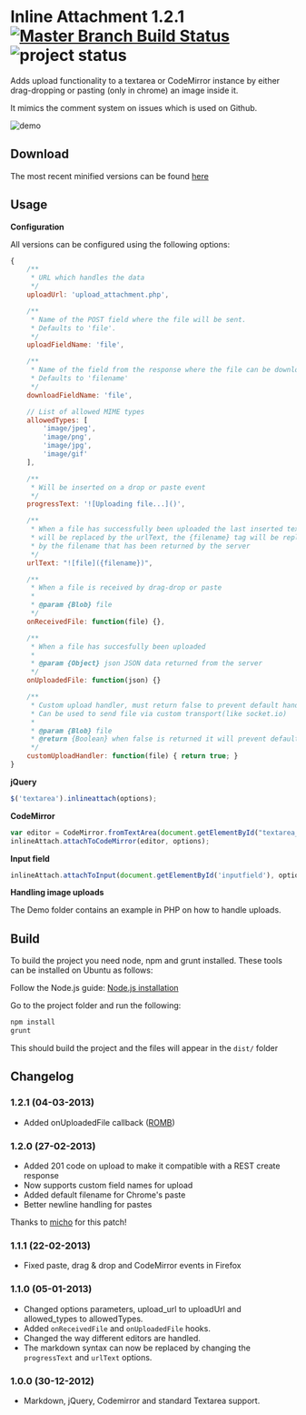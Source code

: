 # Inline Attachment 1.2.1 [![Master Branch Build Status](https://api.travis-ci.org/Rovak/InlineAttachment.png?branch=master)](http://travis-ci.org/Rovak/InlineAttachment) ![project status](http://stillmaintained.com/Rovak/InlineAttachment.png)

Adds upload functionality to a textarea or CodeMirror instance by either drag-dropping or pasting (only in chrome) an image inside it.

It mimics the comment system on issues which is used on Github.

![demo](https://f.cloud.github.com/assets/21/678/248aac6a-40a2-11e2-9a76-fd59ded28bbe.gif)

## Download

The most recent minified versions can be found [here](http://data.razko.nl/projects/inlineattachment/latest/)

## Usage

__Configuration__

All versions can be configured using the following options:

```javascript
{
    /**
     * URL which handles the data
     */
    uploadUrl: 'upload_attachment.php',

    /**
     * Name of the POST field where the file will be sent.
     * Defaults to 'file'.
     */
    uploadFieldName: 'file',

    /**
     * Name of the field from the response where the file can be downloaded.
     * Defaults to 'filename'
     */
    downloadFieldName: 'file',

    // List of allowed MIME types
    allowedTypes: [
        'image/jpeg',
        'image/png',
        'image/jpg',
        'image/gif'
    ],

    /**
     * Will be inserted on a drop or paste event
     */
    progressText: '![Uploading file...]()',

    /**
     * When a file has successfully been uploaded the last inserted text
     * will be replaced by the urlText, the {filename} tag will be replaced
     * by the filename that has been returned by the server
     */
    urlText: "![file]({filename})",

    /**
     * When a file is received by drag-drop or paste
     *
     * @param {Blob} file
     */
    onReceivedFile: function(file) {},

    /**
     * When a file has succesfully been uploaded
     *
     * @param {Object} json JSON data returned from the server
     */
    onUploadedFile: function(json) {}

    /**
     * Custom upload handler, must return false to prevent default handler.
     * Can be used to send file via custom transport(like socket.io)
     *
     * @param {Blob} file
     * @return {Boolean} when false is returned it will prevent default upload behavior
     */
    customUploadHandler: function(file) { return true; }
}
```

__jQuery__

```javascript
$('textarea').inlineattach(options);
```

__CodeMirror__

```javascript
var editor = CodeMirror.fromTextArea(document.getElementById("textarea_editor"));
inlineAttach.attachToCodeMirror(editor, options);
```

__Input field__

```javascript
inlineAttach.attachToInput(document.getElementById('inputfield'), options);
```

__Handling image uploads__

The Demo folder contains an example in PHP on how to handle uploads.

## Build

To build the project you need node, npm and grunt installed. These tools can be installed on Ubuntu as follows:

Follow the Node.js guide: [Node.js installation](https://github.com/joyent/node/wiki/Installing-Node.js-via-package-manager)

Go to the project folder and run the following:

```sh
npm install
grunt
```

This should build the project and the files will appear in the `dist/` folder

## Changelog

### 1.2.1 (04-03-2013)

* Added onUploadedFile callback ([ROMB](https://github.com/ROMB))

### 1.2.0 (27-02-2013)

* Added 201 code on upload to make it compatible with a REST create response
* Now supports custom field names for upload
* Added default filename for Chrome's paste
* Better newline handling for pastes

Thanks to [micho](https://github.com/micho) for this patch!

### 1.1.1 (22-02-2013)

* Fixed paste, drag & drop and CodeMirror events in Firefox

### 1.1.0 (05-01-2013)

* Changed options parameters, upload_url to uploadUrl and allowed_types to allowedTypes.
* Added `onReceivedFile` and `onUploadedFile` hooks.
* Changed the way different editors are handled.
* The markdown syntax can now be replaced by changing the `progressText` and `urlText` options.

### 1.0.0 (30-12-2012)

* Markdown, jQuery, Codemirror and standard Textarea support.